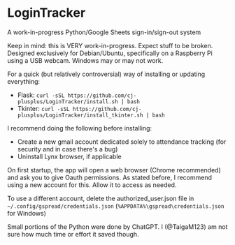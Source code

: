 # LoginTracker
A work-in-progress Python/Google Sheets sign-in/sign-out system

Keep in mind: this is VERY work-in-progress. Expect stuff to be broken.
Designed exclusively for Debian/Ubuntu, specifically on a Raspberry Pi using a USB webcam. Windows may or may not work.

For a quick (but relatively controversial) way of installing or updating everything:
* Flask: `curl -sSL https://github.com/cj-plusplus/LoginTracker/install.sh | bash`
* Tkinter: `curl -sSL https://github.com/cj-plusplus/LoginTracker/install_tkinter.sh | bash`

I recommend doing the following before installing:
* Create a new gmail account dedicated solely to attendance tracking (for security and in case there's a bug)
* Uninstall Lynx browser, if applicable

On first startup, the app will open a web browser (Chrome recommended) and ask you to give Oauth permissions. As stated before, I recommend using a new account for this. Allow it to access as needed.

To use a different account, delete the authorized_user.json file in ```~/.config/gspread/credentials.json``` (```%APPDATA%\gspread\credentials.json``` for Windows)

Small portions of the Python were done by ChatGPT. I (@TaigaM123) am not sure how much time or effort it saved though.
